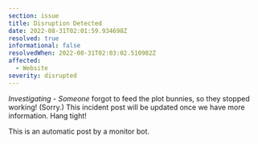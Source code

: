 ```yaml
---
section: issue
title: Disruption Detected
date: 2022-08-31T02:01:59.934698Z
resolved: true
informational: false
resolvedWhen: 2022-08-31T02:03:02.510982Z
affected:
  - Website
severity: disrupted
---
```

*Investigating* - _Someone_ forgot to feed the plot bunnies, so they stopped working! (Sorry.) This incident post will be updated once we have more information. Hang tight!

This is an automatic post by a monitor bot.
        